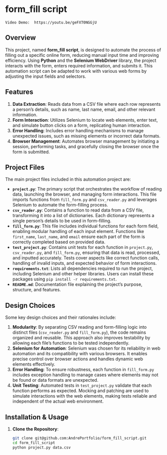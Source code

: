 # form_fill script
    Video Demo:  https://youtu.be/geFXT0NGGjU

## Overview
This project, named **form_fill script**, is designed to automate the process of filling out a specific online form, reducing manual input time and improving efficiency. Using **Python** and the **Selenium WebDriver** library, the project interacts with the form, enters required information, and submits it. This automation script can be adapted to work with various web forms by adjusting the input fields and selectors.

## Features
1. **Data Extraction**: Reads data from a CSV file where each row represents a person’s details, such as name, last name, email, and other relevant information.
2. **Form Interaction**: Utilizes Selenium to locate web elements, enter text, and simulate button clicks on a form, replicating human interaction.
3. **Error Handling**: Includes error handling mechanisms to manage unexpected issues, such as missing elements or incorrect data formats.
4. **Browser Management**: Automates browser management by initiating a session, performing tasks, and gracefully closing the browser once the form is submitted.

## Project Files
The main project files included in this automation project are:

- **`project.py`**: The primary script that orchestrates the workflow of reading data, launching the browser, and managing form interactions. This file imports functions from `fill_form.py` and `csv_reader.py` and leverages Selenium to automate the form-filling process.
- **`csv_reader.py`**: Contains a function to read data from a CSV file, transforming it into a list of dictionaries. Each dictionary represents a single person’s details to be used in form-filling.
- **`fill_form.py`**: This file includes individual functions for each form field, enabling modular handling of each input element. Functions like `first_name`, `last_name`, and `email` ensure each part of the form is correctly completed based on provided data.
- **`test_project.py`**: Contains unit tests for each function in `project.py`, `csv_reader.py`, and `fill_form.py`, ensuring that data is read, processed, and inputted accurately. Tests cover aspects like correct function calls, handling of invalid inputs, and expected behavior of form interactions.
- **`requirements.txt`**: Lists all dependencies required to run the project, including Selenium and other helper libraries. Users can install these packages using `pip install -r requirements.txt`.
- **`README.md`**: Documentation file explaining the project’s purpose, structure, and features.

## Design Choices
Some key design choices and their rationales include:

1. **Modularity**: By separating CSV reading and form-filling logic into distinct files (`csv_reader.py` and `fill_form.py`), the code remains organized and reusable. This approach also improves testability by allowing each file’s functions to be tested independently.
2. **Selenium for Automation**: Selenium was chosen for its reliability in web automation and its compatibility with various browsers. It enables precise control over browser actions and handles dynamic web elements effectively.
3. **Error Handling**: To ensure robustness, each function in `fill_form.py` includes exception handling to manage cases where elements may not be found or data formats are unexpected.
4. **Unit Testing**: Automated tests in `test_project.py` validate that each function performs as expected. Mocking and patching are used to simulate interactions with the web elements, making tests reliable and independent of the actual web environment.

## Installation & Usage

1. **Clone the Repository**:
   ```bash
   git clone git@github.com:AndrePortfolio/form_fill_script.git
   cd form_fill_script
   python project.py data.csv
